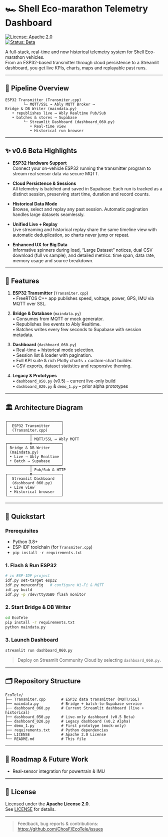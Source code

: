 # 🏎️ Shell Eco-marathon Telemetry Dashboard

[![License: Apache 2.0](https://img.shields.io/badge/license-Apache%202.0-blue)](LICENSE)  
[![Status: Beta](https://img.shields.io/badge/status-beta-yellow)](https://github.com/ChosF/EcoTele/releases/tag/Dashboard_Beta)  

A full-stack, real-time and now historical telemetry system for Shell Eco-marathon vehicles.  
From an ESP32-based transmitter through cloud persistence to a Streamlit dashboard, you get live KPIs, charts, maps and replayable past runs.

---

## 🚀 Pipeline Overview

```text
ESP32 Transmitter (Transmiter.cpp)
        └─ MQTT/SSL → Ably MQTT Broker →
Bridge & DB Writer (maindata.py)
   • republishes live → Ably Realtime Pub/Sub
   • batches & stores → Supabase
        └─ Streamlit Dashboard (dashboard_060.py)
           • Real-time view
           • Historical run browser
```

---

## ✨ v0.6 Beta Highlights

- **ESP32 Hardware Support**  
  Connect your on-vehicle ESP32 running the transmitter program to stream real sensor data via secure MQTT.

- **Cloud Persistence & Sessions**  
  All telemetry is batched and saved in Supabase. Each run is tracked as a distinct session, preserving start time, duration and record counts.

- **Historical Data Mode**  
  Browse, select and replay any past session. Automatic pagination handles large datasets seamlessly.

- **Unified Live + Replay**  
  Live streaming and historical replay share the same timeline view with automatic deduplication, so charts never jump or repeat.

- **Enhanced UX for Big Data**  
  Informative spinners during load, “Large Dataset” notices, dual CSV download (full vs sample), and detailed metrics: time span, data rate, memory usage and source breakdown.

---

## 🎯 Features

1. **ESP32 Transmitter** (`Transmiter.cpp`)  
   • FreeRTOS C++ app publishes speed, voltage, power, GPS, IMU via MQTT over SSL.  

2. **Bridge & Database** (`maindata.py`)  
   • Consumes from MQTT or mock generator.  
   • Republishes live events to Ably Realtime.  
   • Batches writes every few seconds to Supabase with session metadata.  

3. **Dashboard** (`dashboard_060.py`)  
   • Real-time + historical mode selection.  
   • Session list & loader with pagination.  
   • Full KPI suite & rich Plotly charts + custom-chart builder.  
   • CSV exports, dataset statistics and responsive theming.  

4. **Legacy & Prototypes**  
   • `dashboard_050.py` (v0.5) – current live-only build  
   • `dashboard_020.py` & `demo_1.py` – prior alpha prototypes  

---

## 🏛️ Architecture Diagram

```text
┌────────────────────────┐
│  ESP32 Transmitter     │
│  (Transmiter.cpp)      │
└──────────┬─────────────┘
           │ MQTT/SSL → Ably MQTT 
┌──────────▼─────────────┐
│ Bridge & DB Writer     │
│ (maindata.py)          │
│ • Live → Ably Realtime │
│ • Batch → Supabase     │
└──────────┬─────────────┘
           │ Pub/Sub & HTTP 
┌──────────▼─────────────┐
│  Streamlit Dashboard   │
│  (dashboard_060.py)    │
│ • Live view            │
│ • Historical browser   │
└────────────────────────┘
```

---

## 🏃 Quickstart

### Prerequisites

- Python 3.8+  
- ESP-IDF toolchain (for `Transmiter.cpp`)  
- `pip install -r requirements.txt`  

### 1. Flash & Run ESP32

```bash
# in ESP-IDF project
idf.py set-target esp32
idf.py menuconfig   # configure Wi-Fi & MQTT
idf.py build
idf.py -p /dev/ttyUSB0 flash monitor
```

### 2. Start Bridge & DB Writer

```bash
cd EcoTele
pip install -r requirements.txt
python maindata.py
```

### 3. Launch Dashboard

```bash
streamlit run dashboard_060.py
```

> Deploy on Streamlit Community Cloud by selecting `dashboard_060.py`.

---

## 🗂️ Repository Structure

```
EcoTele/
├── Transmiter.cpp       # ESP32 data transmitter (MQTT/SSL)
├── maindata.py          # Bridge + batch-to-Supabase service
├── dashboard_060.py     # Current Streamlit dashboard (live + historical)
├── dashboard_050.py     # Live-only dashboard (v0.5 Beta)
├── dashboard_020.py     # Legacy dashboard (v0.2 Alpha)
├── demo_1.py            # First prototype (mock-only)
├── requirements.txt     # Python dependencies
├── LICENSE              # Apache 2.0 License
└── README.md            # This file
```

---

## 🚧 Roadmap & Future Work
  
- Real-sensor integration for powertrain & IMU  

---

## 📄 License

Licensed under the **Apache License 2.0**.  
See [LICENSE](LICENSE) for details.

---

> Feedback, bug reports & contributions:  
> https://github.com/ChosF/EcoTele/issues
